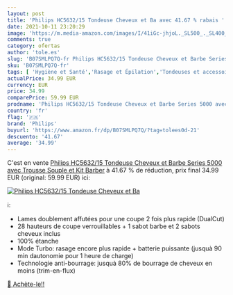 ```yaml
---
layout: post
title: 'Philips HC5632/15 Tondeuse Cheveux et Ba avec 41.67 % rabais '
date: 2021-10-11 23:20:29
image: 'https://m.media-amazon.com/images/I/41iGc-jhjoL._SL500_._SL400_.jpg'
comments: true
category: ofertas
author: 'tole.es'
slug: 'B07SMLPQ7Q-fr Philips HC5632/15 Tondeuse Cheveux et Barbe Series 5000...'
sku: 'B07SMLPQ7Q-fr'
tags: [ 'Hygiène et Santé','Rasage et Épilation','Tondeuses et accessoires','Tondeuses multifonctionnelles et kits','philips', ]
actualPrice: 34.99 EUR
currency: EUR
price: 34.99
comparePrice: 59.99 EUR
prodname: 'Philips HC5632/15 Tondeuse Cheveux et Barbe Series 5000 avec Trousse Souple et Kit Barber'
country: 'fr'
flag: '🇫🇷'
brand: 'Philips'
buyurl: 'https://www.amazon.fr/dp/B07SMLPQ7Q/?tag=tolees0d-21'
descuento: '41.67'
average: '34.99'
---
```


C'est en vente [Philips HC5632/15 Tondeuse Cheveux et Barbe Series 5000 avec Trousse Souple et Kit Barber](https://www.amazon.fr/dp/B07SMLPQ7Q/?tag=tolees0d-21)  à  41.67 % de réduction, prix final  34.99 EUR (original: 59.99 EUR) ici:

[![Philips HC5632/15 Tondeuse Cheveux et Ba](https://m.media-amazon.com/images/I/41iGc-jhjoL._SL500_._SL400_.jpg)](https://www.amazon.fr/dp/B07SMLPQ7Q/?tag=tolees0d-21)

ℹ️:

- Lames doublement affutées pour une coupe 2 fois plus rapide (DualCut)
- 28 hauteurs de coupe verrouillables + 1 sabot barbe et 2 sabots cheveux inclus
- 100% étanche
- Mode Turbo: rasage encore plus rapide + batterie puissante (jusquà 90 min dautonomie pour 1 heure de charge)
- Technologie anti-bourrage: jusquà 80% de bourrage de cheveux en moins (trim-en-flux)

[🛒 Achète-le!!](https://www.amazon.fr/dp/B07SMLPQ7Q/?tag=tolees0d-21)
